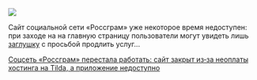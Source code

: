 <!--2025-04-15 11:05:11-->
<div class="yb">
  <div class="rss habr"><img src="https://habrastorage.org/getpro/habr/upload_files/f17/146/dd1/f17146dd1af75b3340e5db2c853130e8.png" /><p>Сайт социальной сети «Россграм» уже некоторое время недоступен: при&nbsp;заходе на&nbsp;на&nbsp;главную страницу пользователи могут увидеть&nbsp;лишь <a href="https://rossgram.ru/%D1%91" rel="noopener noreferrer nofollow">заглушку</a> с&nbsp;просьбой продлить услуг... <p class="titl"><a href="https://habr.com/ru/news/901030/?utm_source=habrahabr&utm_medium=rss&utm_campaign=901030">Соцсеть «Россграм» перестала работать: сайт закрыт из‑за неоплаты хостинга на Tilda, а приложение недоступно</a></p></div>
</div>
